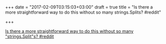 +++
date = "2017-02-09T03:15:03+03:00"
draft = true
title = "Is there a more straightforward way to do this without so many strings.Splits?  #reddit"

+++

<p><a href="https://t.co/glXnL4N3f3">Is there a more straightforward way to do this without so many "strings.Split"s?  #reddit</a></p>

